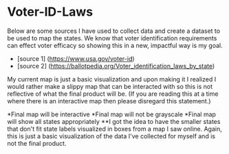 # Voter-ID-Laws

Below are some sources I have used to collect data and create a dataset to be used to map the states. We know that 
voter identification requirements can effect voter efficacy so showing this in a new, impactful way is my goal.

* [source 1] (https://www.usa.gov/voter-id)
* [source 2] (https://ballotpedia.org/Voter_identification_laws_by_state)

My current map is just a basic visualization and upon making it I realized I would rather make a slippy map that can be interacted with so this is not reflective of what the final product will be. (If you are reading this at a time where there is an interactive map then please disregard this statement.)

*Final map will be interactive 
*Final map will not be grayscale 
*Final map will show all states appropriately 
**I got the idea to have the smaller states that don't fit state labels visualized in boxes from a map I saw online. Again, this is just a basic visualization of the data I've collected for myself and is not the final product.
